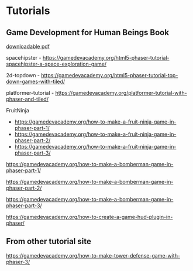 # Tutorials

## Game Development for Human Beings Book

[downloadable pdf](https://gamedevacademy.org/wp-content/uploads/2016/08/Game-Development-for-Human-Beings-ebook.pdf)

spacehipster - <https://gamedevacademy.org/html5-phaser-tutorial-spacehipster-a-space-exploration-game/>

2d-topdown - <https://gamedevacademy.org/html5-phaser-tutorial-top-down-games-with-tiled/>

platformer-tutorial - <https://gamedevacademy.org/platformer-tutorial-with-phaser-and-tiled/>

FruitNinja

- <https://gamedevacademy.org/how-to-make-a-fruit-ninja-game-in-phaser-part-1/>
- <https://gamedevacademy.org/how-to-make-a-fruit-ninja-game-in-phaser-part-2/>
- <https://gamedevacademy.org/how-to-make-a-fruit-ninja-game-in-phaser-part-3/>

<https://gamedevacademy.org/how-to-make-a-bomberman-game-in-phaser-part-1/>

<https://gamedevacademy.org/how-to-make-a-bomberman-game-in-phaser-part-2/>

<https://gamedevacademy.org/how-to-make-a-bomberman-game-in-phaser-part-3/>

<https://gamedevacademy.org/how-to-create-a-game-hud-plugin-in-phaser/>

## From other tutorial site

<https://gamedevacademy.org/how-to-make-tower-defense-game-with-phaser-3/>
